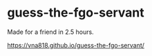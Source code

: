 # guess-the-fgo-servant

Made for a friend in 2.5 hours.

https://vna818.github.io/guess-the-fgo-servant/
